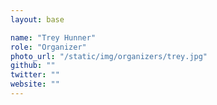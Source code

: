 ```yaml
---
layout: base

name: "Trey Hunner"
role: "Organizer"
photo_url: "/static/img/organizers/trey.jpg"
github: ""
twitter: ""
website: ""
---
```

